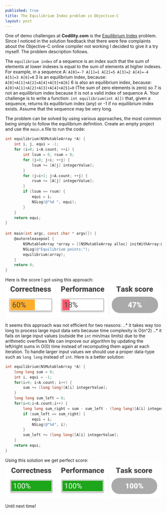 ```yaml
---
published: true
title: The Equilibrium Index problem in Objective-C
layout: post
---
```

One of demo challenges at __Codility.com__ is the [Equilibrium Index](https://codility.com/demo/take-sample-test/) problem. Since I noticed in the solution feedback that there were few complaints about the Objective-C online compiler not working I decided to give it a try myself. The problem description follows.

The `equilibrium index` of a sequence is an index such that the sum of elements at lower indexes is equal to the sum of elements at higher indexes. For example, in a sequence A:
`A[0]=-7 A[1]=1 A[2]=5 A[3]=2 A[4]=-4 A[5]=3 A[6]=0`
3 is an equilibrium index, because:
`A[0]+A[1]+A[2]=A[4]+A[5]+A[6]`
6 is also an equilibrium index, because:
`A[0]+A[1]+A[2]+A[3]+A[4]+A[5]=0`
(The sum of zero elements is zero) so 7 is not an equilibrium index because it is not a valid index of sequence A. Your challenge is to write a function:
`int equilibrium(int A[])`
that, given a sequence, returns its equilibrium index (any) or -1 if no equilibrium index exists. Assume that the sequence may be very long.

The problem can be solved by using various approaches, the most common being simply to follow the equilibrium definition. Create an empty project and use the `main.m` file to run the code:
```objective-c
int equilibrium(NSMutableArray *A) {
    int i, j, equi = -1;
    for (i=0; i<A.count; ++i) {
        int lsum = 0, rsum = 0;
        for (j=0; j<i; ++j) {
            lsum += [A[j] integerValue];
        }
        for (j=i+1; j<A.count; ++j) {
            rsum += [A[j] integerValue];
        }
        if (lsum == rsum) {
            equi = i;
            NSLog(@"%d ", equi);
        }
    }
    return equi;
}

int main(int argc, const char * argv[]) {
    @autoreleasepool {
        NSMutableArray *array = [[NSMutableArray alloc] initWithArray:@[@-1, @3, @-4, @5, @1, @-6, @2, @1]];
        NSLog(@"Equilibrium points:");
        equilibrium(array);
    }
    return 0;
} 
```

Here is the score I got using this approach:
![alt text](../images/equi_bad.png "Bad score")

It seems this approach was not efficient for two reasons:
..* it takes way too long to process large input data sets because time complexity is O(n^2)
..* it fails on large input values (outside the `int` min/max limits) due to the arithmetic overflows
We can improve our algorithm by updating the left/right sums in O(0) time instead of recomputing them again at each iteration. To handle larger input values we should use a proper data-type such as `long long` instead of `int`. Here is a better solution:
```objective-c
int equilibrium(NSMutableArray *A) {
    long long sum = 0;
    int i, equi = -1;
    for(i=0; i<A.count; i++) {
        sum += (long long)[A[i] integerValue];
    }
    long long sum_left = 0;
    for(i=0;i<A.count;i++) {
        long long sum_right = sum - sum_left - (long long)[A[i] integerValue];
        if (sum_left == sum_right) {
            equi = i;
            NSLog(@"%d", i);
        }
        sum_left += (long long)[A[i] integerValue];
    }
    return equi;
}
```

Using this solution we get perfect score:
![alt text](../images/equi_good.png "Good score")

Until next time!